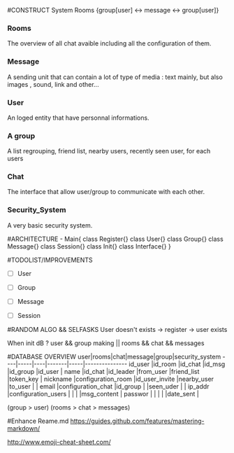 #CONSTRUCT System 
Rooms {group[user] <-> message <-> group[user]}

### Rooms 
The overview of all chat avaible including all the configuration of them.

### Message 
A sending unit that can contain a lot of type of media : text mainly, but also images , sound, link and other...

### User 
An loged entity that have personnal informations.

### A group
A list regrouping, friend list, nearby users, recently seen user, for each users

### Chat
The interface that allow user/group to communicate with each other.

### Security_System
A very basic security system.

#ARCHITECTURE
	- Main{
		class Register{}
		class User{}
		class Group{}
		class Message{}
		class Session{}
		class Init{}
		class Interface{}
	}


#TODOLIST/IMPROVEMENTS
- [ ] User
- [ ] Group
- [ ] Message
- [ ] Session


#RANDOM ALGO && SELFASKS
User doesn't exists -> register -> user exists

When init dB ? user && group making || rooms && chat && messages 

#DATABASE OVERVIEW
user|rooms|chat|message|group|security_system
----|-----|----|-------|-----|---------------
id_user	|id_room	|id_chat	|id_msg	|id_group	|id_user	|
name	|id_chat	|id_leader	|from_user	|friend_list	|token_key	|
nickname	|configuration_room	|id_user_invite	|nearby_user	|to_user	|	|
email	|configuration_chat	|id_group	|	|seen_uder	|	|
ip_addr	|configuration_users	|	|	|	|msg_content	|
passwor	|	|	|	|	|date_sent	|

(group > user) <link> (rooms > chat > messages)

#Enhance Reame.md
https://guides.github.com/features/mastering-markdown/

http://www.emoji-cheat-sheet.com/